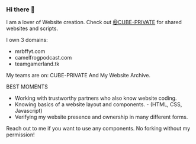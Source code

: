 ### Hi there 👋

I am a lover of Website creation. Check out [@CUBE-PRIVATE](https://github.com/CUBE-PRIVATE) for shared websites and scripts.

I own 3 domains:
- mrbffyt.com
- camelfrogpodcast.com
- teamgamerland.tk


My teams are on:
CUBE-PRIVATE
And My Website Archive.

BEST MOMENTS
- Working with trustworthy partners who also know website coding.
- Knowing basics of a website layout and components. - (HTML, CSS, Javascript)
- Verifying my website presence and ownership in many different forms.

Reach out to me if you want to use any components. No forking without my permission!
